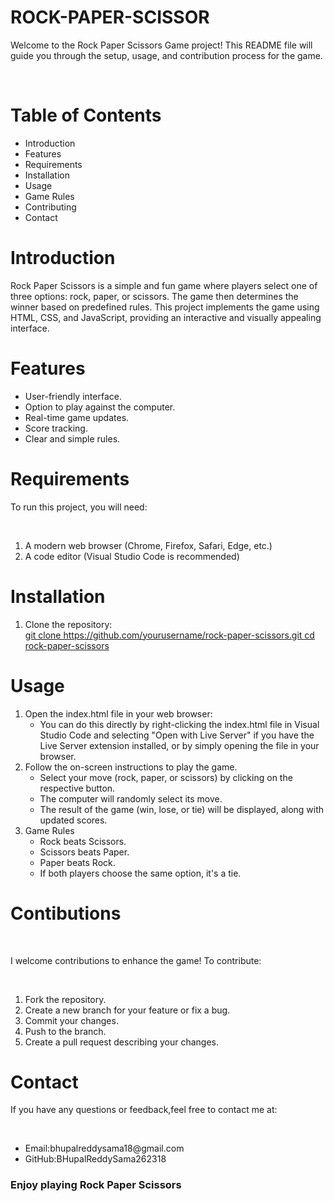 # ROCK-PAPER-SCISSOR
<p>Welcome to the Rock Paper Scissors Game project! This README file will guide you through the setup, usage, and contribution process for the game.</p><br>
<h1>Table of Contents</h1>
<ul>
<li>Introduction</li>
<li>Features</li>
<li>Requirements</li>
<li>Installation</li>
<li>Usage</li>
<li>Game Rules</li>
<li>Contributing</li>
<li>Contact</li>
</ul>

<h1>Introduction</h1>
<p>Rock Paper Scissors is a simple and fun game where players select one of three options: rock, paper, or scissors. The game then determines the winner based on predefined rules. This project implements the game using HTML, CSS, and JavaScript, providing an interactive and visually appealing interface.</p>
<h1>Features</h1>
<ul>
<li>User-friendly interface.</li>
<li>Option to play against the computer.</li>
<li>Real-time game updates.</li>
<li>Score tracking.</li>
<li>Clear and simple rules.</li></ul>


<h1>Requirements</h1>
<p>To run this project, you will need:<p><br>
<ol>
<li>A modern web browser (Chrome, Firefox, Safari, Edge, etc.)</li>
<li>A code editor (Visual Studio Code is recommended)</li>
</ol>


<h1>Installation</h1>
<ol>
<li>Clone the repository:<br>
<a href="">git clone https://github.com/yourusername/rock-paper-scissors.git
cd rock-paper-scissors</a></li>
</ol>



<h1>Usage</h1>
<ol>
<li>Open the index.html file in your web browser:
<ul>
<li>You can do this directly by right-clicking the index.html file in Visual Studio Code and selecting "Open with Live Server" if you have the Live Server extension installed, or by simply opening the file in your browser.</li></ul></li>

<li>Follow the on-screen instructions to play the game.
<ul>
<li>Select your move (rock, paper, or scissors) by clicking on the respective button.</li>
<li>The computer will randomly select its move.</li>
<li>The result of the game (win, lose, or tie) will be displayed, along with updated scores.</li>
</ul>

<li>Game Rules
<ul>
<li>Rock beats Scissors.</li>
<li>Scissors beats Paper.</li>
<li>Paper beats Rock.</li>
<li>If both players choose the same option, it's a tie.</li>
</ul>
</li>
</ol>


<h1>Contibutions</h1><br>
<p>I welcome contributions to enhance the game! To contribute:</p><br><ol>
<li>Fork the repository.</li>
<li>Create a new branch for your feature or fix a bug.</li>
<li>Commit your changes.</li>
<li>Push to the branch.</li>
<li>Create a pull request describing your changes.</li>
</ol>


<h1>Contact</h1>
<p>If you have any questions or feedback,feel free to contact me at:</p><br>
<ul>
<li>Email:bhupalreddysama18@gmail.com</li>
<li>GitHub:BHupalReddySama262318</li>
</ul>

<h3>Enjoy playing Rock Paper Scissors</h3>
